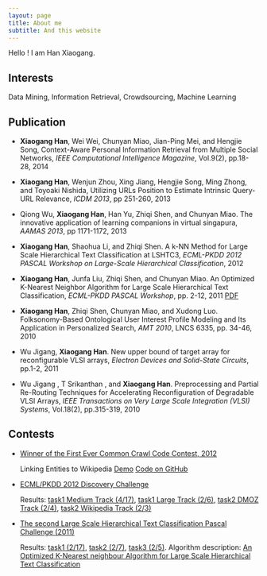 ```yaml
---
layout: page
title: About me
subtitle: And this website
---
```


Hello ! I am Han Xiaogang.

## Interests

Data Mining, Information Retrieval, Crowdsourcing, Machine Learning

## Publication

- **Xiaogang Han**, Wei Wei, Chunyan Miao, Jian-Ping Mei, and Hengjie Song, Context-Aware Personal Information Retrieval from Multiple Social Networks, *IEEE Computational Intelligence Magazine*, Vol.9(2), pp.18-28, 2014

- **Xiaogang Han**, Wenjun Zhou, Xing Jiang, Hengjie Song, Ming Zhong, and Toyoaki Nishida, Utilizing URLs Position to Estimate Intrinsic Query-URL Relevance, *ICDM 2013*, pp 251-260, 2013

- Qiong Wu, **Xiaogang Han**, Han Yu, Zhiqi Shen, and Chunyan Miao. The innovative application of learning companions in virtual singapura, *AAMAS 2013*, pp 1171-1172, 2013

- **Xiaogang Han**, Shaohua Li, and Zhiqi Shen. A k-NN Method for Large Scale Hierarchical Text Classification at LSHTC3, *ECML-PKDD 2012 PASCAL Workshop on Large-Scale Hierarchical Classification*, 2012

- **Xiaogang Han**, Junfa Liu, Zhiqi Shen, and Chunyan Miao. An Optimized K-Nearest Neighbor Algorithm for Large Scale Hierarchical Text Classification, *ECML-PKDD PASCAL Workshop*, pp. 2-12, 2011 [PDF](http://lshtc.iit.demokritos.gr/system/files/XiaogangHan_0.pdf)

- **Xiaogang Han**, Zhiqi Shen, Chunyan Miao, and Xudong Luo. Folksonomy-Based Ontological User Interest Profile Modeling and Its Application in Personalized Search, *AMT 2010*, LNCS 6335, pp. 34-46, 2010

- Wu Jigang, **Xiaogang Han**. New upper bound of target array for reconfigurable VLSI arrays, *Electron Devices and Solid-State Circuits*, pp.1-2, 2011

- Wu Jigang , T Srikanthan , and **Xiaogang Han**. Preprocessing and Partial Re-Routing Techniques for Accelerating Reconfiguration of Degradable VLSI Arrays, *IEEE Transactions on Very Large Scale Integration (VLSI) Systems*, Vol.18(2), pp.315-319, 2010

## Contests

- [Winner of the First Ever Common Crawl Code Contest, 2012](http://commoncrawl.org/announcing-the-winners-of-the-code-contest/)

	Linking Entities to Wikipedia [Demo](http://wikientities.appspot.com/) [Code on GitHub](https://github.com/chrishan/wikientities)

- [ECML/PKDD 2012 Discovery Challenge](http://www.ecmlpkdd2012.net/info/discovery-challenge/)

	Results: [task1 Medium Track (4/17)](http://lshtc.iit.demokritos.gr/lshtc3_track1_medium), [task1 Large Track (2/6)](http://lshtc.iit.demokritos.gr/lshtc3_track1_large), [task2 DMOZ Track (2/4)](http://lshtc.iit.demokritos.gr/lshtc3_track2_dmoz), [task2 Wikipedia Track (2/3)](http://lshtc.iit.demokritos.gr/lshtc3_track2_wiki)

- [The second Large Scale Hierarchical Text Classification Pascal Challenge (2011)](http://lshtc.iit.demokritos.gr/LSHTC2_CFP)

	Results: [task1 (2/17)](http://lshtc.iit.demokritos.gr/lshtc2_task1), [task2 (2/7)](http://lshtc.iit.demokritos.gr/lshtc2_task2), [task3 (2/5)](http://lshtc.iit.demokritos.gr/lshtc2_task3). Algorithm description: [An Optimized K-Nearest neighbour Algorithm for Large Scale Hierarchical Text Classification](http://lshtc.iit.demokritos.gr/system/files/XiaogangHan.pdf)
